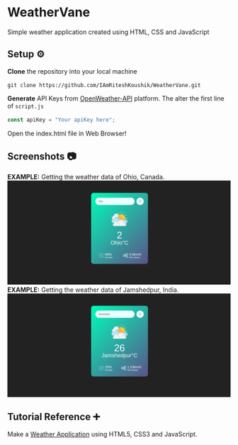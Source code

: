 # WeatherVane
Simple weather application created using HTML, CSS and JavaScript

## Setup ⚙️
**Clone** the repository into your local machine
```
git clone https://github.com/IAmRiteshKoushik/WeatherVane.git
```
**Generate** API Keys from [OpenWeather-API](https://openweathermap.org/) platform. The alter the first line of `script.js`
```JavaScript
const apiKey = "Your apiKey here";
```
Open the index.html file in Web Browser!  

## Screenshots 📷
**EXAMPLE:** Getting the weather data of Ohio, Canada.
![ss1](screenshots/ss1.png)
**EXAMPLE:** Getting the weather data of Jamshedpur, India.
![ss2](screenshots/ss2.png)

## Tutorial Reference ➕
Make a [Weather Application](https://www.youtube.com/watch?v=MIYQR-Ybrn4) using HTML5, CSS3 and JavaScript.
